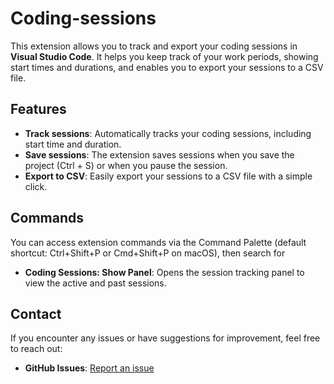 # Coding-sessions

This extension allows you to track and export your coding sessions in **Visual Studio Code**. It helps you keep track of your work periods, showing start times and durations, and enables you to export your sessions to a CSV file.

## Features

- **Track sessions**: Automatically tracks your coding sessions, including start time and duration.
- **Save sessions**: The extension saves sessions when you save the project (Ctrl + S) or when you pause the session.
- **Export to CSV**: Easily export your sessions to a CSV file with a simple click.

## Commands

You can access extension commands via the Command Palette (default shortcut: Ctrl+Shift+P or Cmd+Shift+P on macOS), then search for

- **Coding Sessions: Show Panel**: Opens the session tracking panel to view the active and past sessions.

## Contact

If you encounter any issues or have suggestions for improvement, feel free to reach out:

- **GitHub Issues**: [Report an issue](https://github.com/ChelierDev/coding-sessions-VSCode-Extension/issues)
